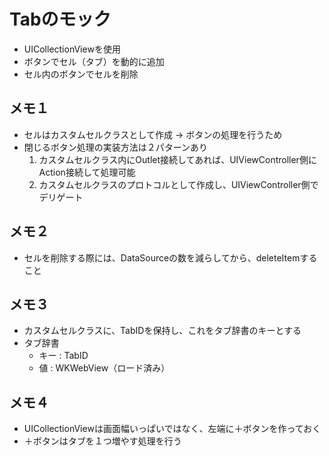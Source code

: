 # Tabのモック
- UICollectionViewを使用
- ボタンでセル（タブ）を動的に追加
- セル内のボタンでセルを削除

## メモ１
- セルはカスタムセルクラスとして作成 → ボタンの処理を行うため
- 閉じるボタン処理の実装方法は２パターンあり
  1. カスタムセルクラス内にOutlet接続してあれば、UIViewController側にAction接続して処理可能
  2. カスタムセルクラスのプロトコルとして作成し、UIViewController側でデリゲート

## メモ２
- セルを削除する際には、DataSourceの数を減らしてから、deleteItemすること

## メモ３
- カスタムセルクラスに、TabIDを保持し、これをタブ辞書のキーとする
- タブ辞書
  - キー : TabID
  - 値 : WKWebView（ロード済み）

## メモ４
- UICollectionViewは画面幅いっぱいではなく、左端に＋ボタンを作っておく
- ＋ボタンはタブを１つ増やす処理を行う
